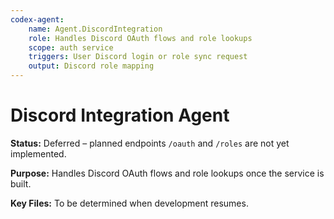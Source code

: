 ```yaml
---
codex-agent:
    name: Agent.DiscordIntegration
    role: Handles Discord OAuth flows and role lookups
    scope: auth service
    triggers: User Discord login or role sync request
    output: Discord role mapping
---
```


# Discord Integration Agent

**Status:** Deferred – planned endpoints `/oauth` and `/roles` are not yet implemented.

**Purpose:** Handles Discord OAuth flows and role lookups once the service is built.

**Key Files:** To be determined when development resumes.
